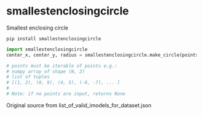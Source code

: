 # smallestenclosingcircle
Smallest enclosing circle

`pip install smallestenclosingcircle`

```` python
import smallestenclosingcircle
center_x, center_y, radius = smallestenclosingcircle.make_circle(points)

# points must be iterable of points e.g.: 
# numpy array of shape (N, 2)
# list of tuples
# [(1, 2), (8, 9), (4, 5), (-6, -7), ... ]
#
# Note: if no points are input, returns None
````

Original source from list_of_valid_imodels_for_dataset.json


